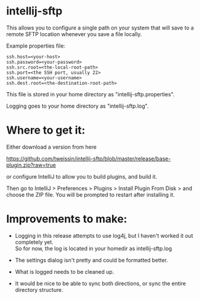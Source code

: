 intellij-sftp
=============

This allows you to configure a single path on your system that will save to a 
remote SFTP location whenever you save a file locally.

Example properties file:

	ssh.host=<your-host>
	ssh.password=<your-password>
	ssh.src.root=<the-local-root-path>
	ssh.port=<the SSH port, usually 22>
	ssh.username=<your-username>
	ssh.dest.root=<the-destination-root-path>

This file is stored in your home directory as "intellij-sftp.properties".

Logging goes to your home directory as "intellij-sftp.log".  

Where to get it:
================
Either download a version from here 

https://github.com/tweissin/intellij-sftp/blob/master/release/base-plugin.zip?raw=true

or configure IntelliJ to allow you to build plugins, and build it.

Then go to IntelliJ > Preferences > Plugins > Install Plugin From Disk > and choose the ZIP file.  You will be 
prompted to restart after installing it.

Improvements to make:
=====================
* Logging in this release attempts to use log4j, but I haven't worked it out completely yet.  
  So for now, the log is located in your homedir as intellij-sftp.log

* The settings dialog isn't pretty and could be formatted better.

* What is logged needs to be cleaned up.

* It would be nice to be able to sync both directions, or sync the entire directory structure.

